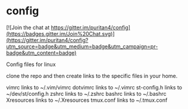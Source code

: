 config
======

[![Join the chat at https://gitter.im/puritan4/config](https://badges.gitter.im/Join%20Chat.svg)](https://gitter.im/puritan4/config?utm_source=badge&utm_medium=badge&utm_campaign=pr-badge&utm_content=badge)

Config files for linux

clone the repo and then create links to the specific files in your home.

vimrc links to ~/.vim/vimrc
dotvimrc links to ~/.vimrc
st-config.h links to ~/dev/st/config.h
zshrc links to ~/.zshrc
bashrc links to ~/.bashrc
Xresources links to ~/.Xresources
tmux.conf links to ~/.tmux.conf

